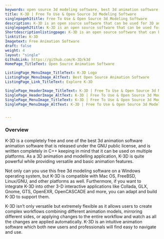```yaml
---
keywords: open source 3d modeling software, best 3d animation software, free 3d modeling software, free 3d modeling software for beginners
title: K-3D | Free To Use & Open Source 3d Modeling Software
singlepageh1title: Free To Use & Open Source 3d Modeling Software
description: K-3D is an open source software that can be used for 3D animation and modeling. It has a plugin-oriented procedural engine for powerful and quick processing.
singlepageh2title: K-3D is an open source software that can be used for 3D animation and modeling. It has a plugin-oriented procedural engine for powerful and quick processing.
Shortdescriptionlistingpage: K-3D is an open source software that can be used for 3D animation and modeling. It has a plugin-oriented procedural engine for powerful and quick processing.
linktitle: K-3D
Imagetext: Free Animation Software
draft: false
weight: 4
layout: "single"
GithubLink: https://github.com/K-3D/k3d
HomePage_TitleText: Open Source Animation Software

ListingPage_MenuImage_TitleText: K-3D Logo
ListingPage_MenuImage_AltText: Best Open Source Animation Software
ListingPage_Link_TitleText: Explore K-3D

SinglePage_HeaderImage_TitleText: K-3D | Free To Use & Open Source 3d Modeling Software
SinglePage_HeaderImage_AltText: K-3D | Free To Use & Open Source 3d Modeling Software
SinglePage_MenuImage_TitleText: K-3D | Free To Use & Open Source 3d Modeling Software
SinglePage_MenuImage_AltText: K-3D | Free To Use & Open Source 3d Modeling Software


---
```

### **Overview**

K-3D is a completely free and one of the best 3d animation software animation software that is released under the GNU public license, and is written completely in C++ keeping in mind that it can be used on multiple platforms. As a 3D animation and modelling application, K-3D is quite powerful while providing versatile and basic animation features.

Not only can you use this free 3d modeling software on a Windows operating system, but K-3D is compatible with Mac OS, FreeBSD, Linux/GNU, and other platforms as well. Furthermore, if you want to integrate K-3D into other 3-D interactive applications like Collada, GLX, Gnome, GTS, OpenEXR, OpenCASCADE and more, you can adapt and build K-3D to support them. 

K-3D isn’t only versatile but extremely flexible as it allows users to create complex workflows combining different animation models, mirroring different sides, or applying changes to the entire workflow and watch as all the changes are applied automatically. K-3D is an intuitive animation software which both new users and professionals will find easy to navigate and use. 
